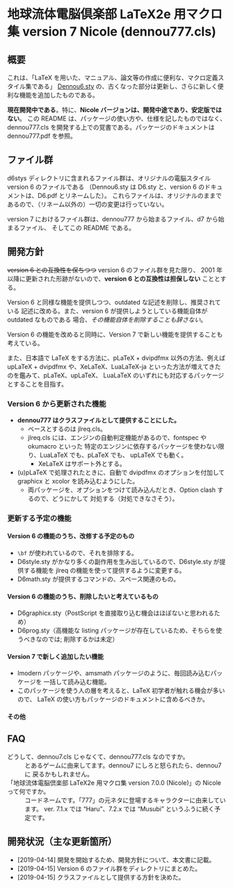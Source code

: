 # 地球流体電脳倶楽部 LaTeX2e 用マクロ集 version 7 Nicole (dennou777.cls)

## 概要

これは、「LaTeX を用いた、マニュアル、論文等の作成に便利な、マクロ定義スタイル集である」
[Dennou6.sty](http://www.gfd-dennou.org/library/cc-env/TeXmacro/dennou/) 
の、古くなった部分は更新し、さらに新しく便利な機能を追加したものである。

**現在開発中である**。特に、__Nicole バージョンは、開発中途であり、安定版ではない__。
この README は、パッケージの使い方や、仕様を記したものではなく、
dennou777.cls を開発する上での覚書である。パッケージのドキュメントは dennou777.pdf
を参照。

## ファイル群

d6stys ディレクトリに含まれるファイル群は、オリジナルの電脳スタイル version 6 のファイルである
（Dennou6.sty は D6.sty と、version 6 のドキュメントは、D6.pdf とリネームした）。
これらファイルは、オリジナルのままであるので、（リネーム以外の）一切の変更は行っていない。

version 7 におけるファイル群は、dennou777 から始まるファイル、d7 から始まるファイル、
そしてこの README である。

## 開発方針

~~version 6 との互換性を保ちつつ~~ version 6 のファイル群を見た限り、
2001 年以降に更新された形跡がないので、**version 6 との互換性は担保しない**
こととする。

Version 6 と同様な機能を提供しつつ、outdated な記述を削除し、推奨されている
記述に改める。また、version 6 が提供しようとしている機能自体が outdated なものである
場合、*その機能自体を削除することも辞さない*。

Version 6 の機能を改めると同時に、Version 7 で新しい機能を提供することも考えている。

また、日本語で LaTeX をする方法に、pLaTeX + dvipdfmx 以外の方法、例えば upLaTeX + dvipdfmx
や、XeLaTeX、LuaLaTeX-ja といった方法が増えてきたのを鑑みて、pLaTeX、upLaTeX、
LuaLaTeX のいずれにも対応するパッケージとすることを目指す。

### Version 6 から更新された機能

+ **dennou777 はクラスファイルとして提供することにした。**
	- ベースとするのは jlreq.cls。
	- jlreq.cls には、エンジンの自動判定機能があるので、fontspec や okumacro といった
		特定のエンジンに依存するパッケージを使わない限り、LuaLaTeX でも、pLaTeX でも、
		upLaTeX でも動く。
		* XeLaTeX はサポート外とする。
+ (u)pLaTeX で処理されたときに、自動で dvipdfmx のオプションを付加して graphicx と
	xcolor を読み込むようにした。
	- 両パッケージを、オプションをつけて読み込んだとき、Option clash するので、どうにかして
		対処する（対処できなさそう）。


### 更新する予定の機能

#### Version 6 の機能のうち、改修する予定のもの

+ `\bf` が使われているので、それを排除する。
+ D6style.sty がかなり多くの副作用を生み出しているので、D6style.sty が提供する機能を
	jlreq の機能を使って提供するように変更する。
+ D6math.sty が提供するコマンドの、スペース関連のもの。

#### Version 6 の機能のうち、削除したいと考えているもの

+ D6graphicx.sty（PostScript を直接取り込む機会はほぼないと思われるため）
+ D6prog.sty（高機能な listing パッケージが存在しているため、そちらを使うべきなのでは;
	削除するかは未定）

#### Version 7 で新しく追加したい機能

+ lmodern パッケージや、amsmath パッケージのように、毎回読み込むパッケージを
	一括して読み込む機能。
+ このパッケージを使う人の層を考えると、LaTeX 初学者が触れる機会が多いので、
	LaTeX の使い方もパッケージのドキュメントに含めるべきか。

#### その他


## FAQ

<dl>
	<dt>どうして、dennou7.cls じゃなくて、dennou777.cls なのですか。</dt>
	<dd>
		とあるゲームに由来してます。dennou7 にしろと怒られたら、dennou7 に
		戻るかもしれません。
	</dd>
	<dt>「地球流体電脳倶楽部 LaTeX2e 用マクロ集 version 7.0.0 (Nicole)」の Nicole って何ですか。</dt>
	<dd>
		コードネームです。「777」の元ネタに登場するキャラクターに由来しています。
		ver. 7.1.x では “Haru”、7.2.x では “Musubi” というふうに続く予定です。
	</dd>
</dl>

## 開発状況（主な更新箇所）

- [2019-04-14] 開発を開始するため、開発方針について、本文書に記載。
- [2019-04-15] Version 6 のファイル群をディレクトリにまとめた。
- [2019-04-15] クラスファイルとして提供する方針を決めた。


